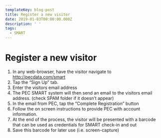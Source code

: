 ```yaml
---
templateKey: blog-post
title: Register a new visitor
date: 2019-01-03T00:00:00.000Z
description: ' '
tags:
  - SMART
---
```

# Register a new visitor

1. In any web-browser, have the visitor navigate to http://pecdata.com/smart
2. Tap the “Sign Up” tab.
3. Enter the visitors email address
4. The PEC SMART system will then send an email to the visitors email address. (check SPAM folder if it doesn’t appear)
5. In the email from PEC, tap the “Complete Registration” button
6. Follow the on screen instructions to provide PEC with account information.
7. At the end of the process, the visitor will be presented with a barcode that can be used as credentials for SMART check-in and out
8. Save this barcode for later use (i.e. screen-capture)
